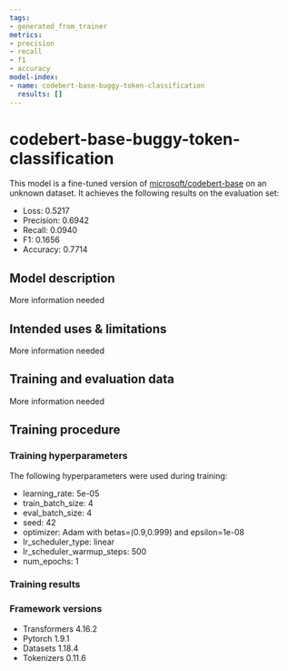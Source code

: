 ```yaml
---
tags:
- generated_from_trainer
metrics:
- precision
- recall
- f1
- accuracy
model-index:
- name: codebert-base-buggy-token-classification
  results: []
---
```


<!-- This model card has been generated automatically according to the information the Trainer had access to. You
should probably proofread and complete it, then remove this comment. -->

# codebert-base-buggy-token-classification

This model is a fine-tuned version of [microsoft/codebert-base](https://huggingface.co/microsoft/codebert-base) on an unknown dataset.
It achieves the following results on the evaluation set:
- Loss: 0.5217
- Precision: 0.6942
- Recall: 0.0940
- F1: 0.1656
- Accuracy: 0.7714

## Model description

More information needed

## Intended uses & limitations

More information needed

## Training and evaluation data

More information needed

## Training procedure

### Training hyperparameters

The following hyperparameters were used during training:
- learning_rate: 5e-05
- train_batch_size: 4
- eval_batch_size: 4
- seed: 42
- optimizer: Adam with betas=(0.9,0.999) and epsilon=1e-08
- lr_scheduler_type: linear
- lr_scheduler_warmup_steps: 500
- num_epochs: 1

### Training results



### Framework versions

- Transformers 4.16.2
- Pytorch 1.9.1
- Datasets 1.18.4
- Tokenizers 0.11.6
